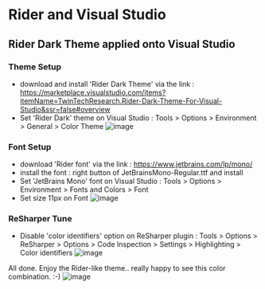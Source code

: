 # Rider and Visual Studio

## Rider Dark Theme applied onto Visual Studio

### Theme Setup
- download and install 'Rider Dark Theme' via the link : https://marketplace.visualstudio.com/items?itemName=TwinTechResearch.Rider-Dark-Theme-For-Visual-Studio&ssr=false#overview
- Set 'Rider Dark' theme on Visual Studio : Tools > Options > Environment > General > Color Theme
![image](https://user-images.githubusercontent.com/59367560/118484321-ff903c80-b70e-11eb-9941-ac7c9f4f1ee7.png)

### Font Setup
- download 'Rider font' via the link : https://www.jetbrains.com/lp/mono/ 
- install the font : right button of JetBrainsMono-Regular.ttf and install
- Set 'JetBrains Mono' font on Visual Studio : Tools > Options > Environment > Fonts and Colors > Font
- Set size 11px on Font
![image](https://user-images.githubusercontent.com/59367560/118491764-39fdd780-b717-11eb-8936-8414707a5f03.png)

### ReSharper Tune
- Disable 'color identifiers' option on ReSharper plugin : Tools > Options > ReSharper > Options > Code Inspection > Settings > Highlighting > Color identifiers
![image](https://user-images.githubusercontent.com/59367560/118491708-294d6180-b717-11eb-90e5-968dc4338d83.png)

All done. Enjoy the Rider-like theme.. really happy to see this color combination. :-)
![image](https://user-images.githubusercontent.com/59367560/118491844-4e41d480-b717-11eb-99fe-4fedb334b804.png)
